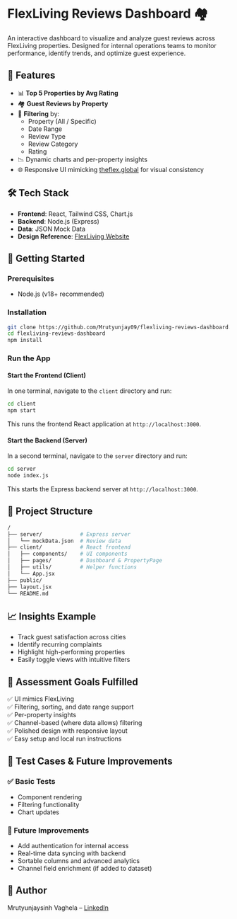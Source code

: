 # FlexLiving Reviews Dashboard 🏘️

An interactive dashboard to visualize and analyze guest reviews across FlexLiving properties. Designed for internal operations teams to monitor performance, identify trends, and optimize guest experience.

## 📌 Features

- 📊 **Top 5 Properties by Avg Rating**
- 🏘️ **Guest Reviews by Property**
- 🔎 **Filtering** by:
  - Property (All / Specific)
  - Date Range
  - Review Type
  - Review Category
  - Rating
- 📉 Dynamic charts and per-property insights
- 🌐 Responsive UI mimicking [theflex.global](https://theflex.global/) for visual consistency

## 🛠️ Tech Stack

- **Frontend**: React, Tailwind CSS, Chart.js
- **Backend**: Node.js (Express)
- **Data**: JSON Mock Data
- **Design Reference**: [FlexLiving Website](https://theflex.global)

## 🚀 Getting Started

### Prerequisites

- Node.js (v18+ recommended)

### Installation

```bash
git clone https://github.com/Mrutyunjay09/flexliving-reviews-dashboard.git
cd flexliving-reviews-dashboard
npm install
```

### Run the App

#### Start the Frontend (Client)

In one terminal, navigate to the `client` directory and run:

```bash
cd client
npm start
```

This runs the frontend React application at `http://localhost:3000`.

#### Start the Backend (Server)

In a second terminal, navigate to the `server` directory and run:

```bash
cd server
node index.js
```

This starts the Express backend server at `http://localhost:3000`.

## 📂 Project Structure

```bash
/
├── server/            # Express server
│   └── mockData.json  # Review data
├── client/            # React frontend
│   ├── components/    # UI components
│   ├── pages/         # Dashboard & PropertyPage
│   ├── utils/         # Helper functions
│   └── App.jsx
├── public/
├── layout.jsx
└── README.md
```

## 📈 Insights Example

- Track guest satisfaction across cities
- Identify recurring complaints
- Highlight high-performing properties
- Easily toggle views with intuitive filters

## 🎯 Assessment Goals Fulfilled

✅ UI mimics FlexLiving  
✅ Filtering, sorting, and date range support  
✅ Per-property insights  
✅ Channel-based (where data allows) filtering  
✅ Polished design with responsive layout  
✅ Easy setup and local run instructions

## 🧪 Test Cases & Future Improvements

### ✅ Basic Tests

- Component rendering
- Filtering functionality
- Chart updates

### 🔮 Future Improvements

- Add authentication for internal access
- Real-time data syncing with backend
- Sortable columns and advanced analytics
- Channel field enrichment (if added to dataset)

## 🙌 Author

Mrutyunjaysinh Vaghela – [LinkedIn](https://www.linkedin.com/in/vaghelam05/)
